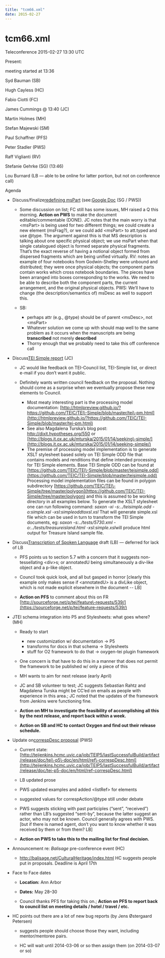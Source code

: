```yaml
---
title: "tcm66.xml"
date: 2015-02-27
---
```

# tcm66.xml




 Teleconference 2015\-02\-27 13:30 UTC
 
 
 Present:
 
 meeting started at 13:36


Syd Bauman (SB)


Hugh Cayless (HC)


Fabio Ciotti (FC)


James Cummings @ 13:40 (JC)


Martin Holmes (MH)


Stefan Majewski (SM)


Paul Schaffner (PFS)


Peter Stadler (PWS)


Raff Viglianti (RV)


Stefanie Gehrke (SG) (13:46\)


Lou Burnard (LB — able to be online for latter portion, but not on
 conference call)





 Agenda
 
 
- Discuss/finalize[redefining msPart](https://sourceforge.net/p/tei/feature-requests/505/) (see:[Google
 Doc](https://docs.google.com/document/d/1bpBPughQp5sOoB13iTMHMeRd88Mjv12_eGZiQXY-na8/edit) (SG / PWS))
 
	
	- Some discussion on list;
	 FC still has some issues, MH raised a Q this morning. **Action on
	 PWS** to make the document editable/commentable (DONE). JC notes that the main
	 worry is that \<msPart\> is being used for two different things; we could create
	 a new element (msFrag?), or we could add \<msPart\> to att.typed and use @type.
	 The argument against this is that MS description is talking about one specific
	 physical object; we use msPart when that single catalogued object is formed separate
	 physical fragments. That’s the exact reverse of having a notional object formed from
	 dispersed fragments which are being unified virtually. RV: notes an example of four
	 notebooks from Godwin\-Shelley were unbound and distributed; they were once physical
	 objects; the component parts contain works which cross notebook boundaries. The
	 pieces have been arranged into boxes corresponding to the works. We need to be able
	 to describe both the component parts, the current arrangement, and the original
	 physical objects. PWS: We’ll have to change (the description/semantics of) msDesc
	 as
	 well to support this.
	
	- SB:
		* perhaps attr (e.g.,
		 @type) should be of parent \<msDesc\>, not
		 \<msPart\>
		* Whatever solution we come up with should map well to
		 the same problem as it occurs when the manuscripts are being **transcribed** not merely **described**
		* Thorny
		 enough that we probably need to take this off conference
		 call

- Discuss[TEI Simple
 report](http://lists.tei-c.org/pipermail/tei-council/2015/020458.html) (JC)
 
	
	- JC would like feedback on
	 TEI\-Council list, TEI\-Simple list, or direct e\-mail if you don’t want it
	 public.
	
	- Definitely wants written council feedback on the proposal.
	 Nothing should come as a surprise when we eventually propose these new elements to
	 Council.
		* Most meaty interesting part is the processing
		 model documentation: [http://htmlpreview.github.io/?https://github.com/TEIC/TEI\-Simple/blob/master/tei\-pm.html](http://htmlpreview.github.io/?https://github.com/TEIC/TEI-Simple/blob/master/tei-pm.html)
		* See also Magdalena Turska’s blog post: <http://dixit.hypotheses.org/550> or [http://blogs.it.ox.ac.uk/mturska/2015/01/14/seeking\-simple/](http://blogs.it.ox.ac.uk/mturska/2015/01/14/seeking-simple/)
		* The premise of processing model implementation is to generate XSLT
		 stylesheet based solely on TEI Simple ODD file that contains models and
		 renditions that define intended processing for TEI Simple elements. Base TEI
		 Simple ODD can be found at [https://github.com/TEIC/TEI\-Simple/blob/master/teisimple.odd](https://github.com/TEIC/TEI-Simple/blob/master/teisimple.odd)
		 Processing model implementation files can be found in polygon subdirectory [https://github.com/TEIC/TEI\-Simple/tree/master/polygon](https://github.com/TEIC/TEI-Simple/tree/master/polygon)
		 and this is assumed to be working directory in all examples below. To generate
		 the XSLT stylesheet one can run following command:
		 *saxon
		 \-xi \-s:../teisimple.odd \-o:simple.xsl \-xsl:simpleoddtoxsl.xsl* That
		 will generate simple.xsl file which can be used in turn to transform the TEI
		 Simple documents, eg:
		 *saxon \-s:../tests/5730\.xml
		 \-o:../tests/treasureisland.html \-xsl:simple.xsl*will produce html
		 output for Treasure Island sample file.

- Discuss[Transcription of Spoken Language](http://bit.ly/1jyZC37)
 draft (LB) — deferred for lack of LB
 
	
	- PFS points us to
	 section 5\.7 with a concern that it suggests non\-tessellating \<div\>s; or
	 annotatedU being simultaneously a div\-like object and a p\-like
	 object.
	
	- Council took quick look, and all but gasped in horror \[clearly
	 this example only makes sense if \<annotatedU\> is a divLike object, which is
	 not made explicit elsewhere in the document \-\- LB]
	
	- **Action on PFS** to comment about this on FR [http://sourceforge.net/p/tei/feature\-requests/539/](https://sourceforge.net/p/tei/feature-requests/539/)

- JTEI schema integration into P5 and Stylesheets: what goes where? (MH)
 
	
	- Ready to start
		* new customization w/
		 documentation \-\> P5
		* transforms for docs in that schema \-\>
		 Stylesheets
		* stuff for O2 framework to do that \-\> oxygen\-tei
		 plugin framework
	
	- One concern is that have to do this
	 in a manner that does not permit the framework to be published w/ only a piece of
	 this
	
	- MH wants to aim for next release (early April)
	
	- JC and
	 SB volunteer to test; JC suggests Sebastian Rahtz and Magdalena Turska might be
	 CC’ed on emails as people with experience in this area.; JC noted that the updates
	 of the framework from Jenkins were functioning fine.
	
	- **Action on MH to investigate the feasibility of accomplishing all this by the next
	 release, and report back within a week.**
	
	- **Action on
	 SB and HC to contact Oxygen and find out their release
	 schedule.**

- Update on[correspDesc proposal](https://sourceforge.net/p/tei/feature-requests/510/)
 (PWS)
 
	
	- Current state: [http://teijenkins.hcmc.uvic.ca/job/TEIP5/lastSuccessfulBuild/artifact/release/doc/tei\-p5\-doc/en/html/ref\-correspDesc.html](http://teijenkins.hcmc.uvic.ca/job/TEIP5/lastSuccessfulBuild/artifact/release/doc/tei-p5-doc/en/html/ref-correspDesc.html)
	
	- LB
	 updated prose
	
	- PWS updated examples and added \<listRef\> for
	 elements
	
	- suggested values for correspAction/@type still under
	 debate
	
	- PWS suggests sticking with past participles (“sent”, “received”)
	 rather than LB’s suggested “sent\-by”, because the latter suggest an actor, who may
	 not be known. Council generally agrees with PWS. \[but if there is named agent, don’t
	 you want to know whether it was received by them or from them? LB]
	
	- **Action on PWS to take this to the mailing list for final
	 decision.**

- Announcement re: *Balisage* pre\-conference event (HC)
 
	
	- <http://balisage.net/CulturalHeritage/index.html> HC suggests
	 people put in proposals. Deadline is April 17th

- Face to Face dates
 
	
	- **Location:** Ann
	 Arbor
	
	- **Dates:** May 28–30
	
	- Council thanks
	 PFS for taking this on.; **Action on PFS to report back to council
	 list on meeting details / hotel / travel / etc.**

- HC points out there are a lot of new bug reports (by Jens Østergaard Petersen)
 
	
	- suggests people should choose those they want, including
	 mentor/mentoree pairs.
	
	- HC will wait until 2014\-03\-06 or so then assign
	 them (on 2014\-03\-07 or so)





